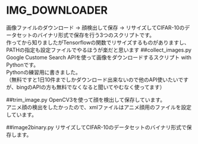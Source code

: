 IMG_DOWNLOADER
====
画像ファイルのダウンロード -> 顔検出して保存 -> リサイズしてCIFAR-10のデータセットのバイナリ形式で保存を行う3つのスクリプトです。<BR>
作ってから知りましたがTensorflowの関数でリサイズするものがありますし、PATHの指定も設定ファイルでやるほうが楽だと思います
##collect_images.py
Google Custome Search APIを使って画像をダウンロードするスクリプト with Pythonです。
<BR>
Pythonの練習用に書きました。
<BR>
（無料ですと1日10件までしかダウンロード出来ないので他のAPI使いたいですが、bingのAPIの方も無料でなくなると聞いてやむなく使ってます）

##trim_image.py
OpenCV3を使って顔を検出して保存しています。
<BR>
アニメ顔の検出をしたかったので、xmlファイルはアニメ顔用のファイルを設定しています。

##image2binary.py
リサイズしてCIFAR-10のデータセットのバイナリ形式で保存します。
